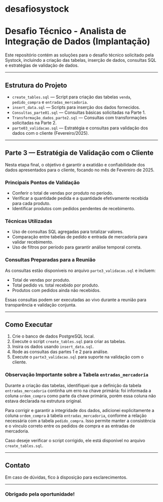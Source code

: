 # desafiosystock
# Desafio Técnico - Analista de Integração de Dados (Implantação)

Este repositório contém as soluções para o desafio técnico solicitado pela Systock, incluindo a criação das tabelas, inserção de dados, consultas SQL e estratégias de validação de dados.

---

## Estrutura do Projeto

- `create_tables.sql` — Script para criação das tabelas `venda`, `pedido_compra` e `entradas_mercadoria`.
- `insert_data.sql` — Scripts para inserção dos dados fornecidos.
- `Consultas_parte01.sql` — Consultas básicas solicitadas na Parte 1.
- `Transformação_dados_parte2.sql` — Consultas com transformações solicitadas na Parte 2.
- `parte03_validacao.sql` — Estratégia e consultas para validação dos dados com o cliente (Fevereiro/2025).

---

## Parte 3 — Estratégia de Validação com o Cliente

Nesta etapa final, o objetivo é garantir a exatidão e confiabilidade dos dados apresentados para o cliente, focando no mês de Fevereiro de 2025.

### Principais Pontos de Validação

- Conferir o total de vendas por produto no período.
- Verificar a quantidade pedida e a quantidade efetivamente recebida para cada produto.
- Identificar produtos com pedidos pendentes de recebimento.

### Técnicas Utilizadas

- Uso de consultas SQL agregadas para totalizar valores.
- Comparação entre tabelas de pedido e entrada de mercadoria para validar recebimento.
- Uso de filtros por período para garantir análise temporal correta.

### Consultas Preparadas para a Reunião

As consultas estão disponíveis no arquivo `parte3_validacao.sql` e incluem:

- Total de vendas por produto.
- Total pedido vs. total recebido por produto.
- Produtos com pedidos ainda não recebidos.

Essas consultas podem ser executadas ao vivo durante a reunião para transparência e validação conjunta.

---

## Como Executar

1. Crie o banco de dados PostgreSQL local.
2. Execute o script `create_tables.sql` para criar as tabelas.
3. Insira os dados usando `insert_data.sql`.
4. Rode as consultas das partes 1 e 2 para análise.
5. Execute o `parte3_validacao.sql` para suporte na validação com o cliente.


### Observação Importante sobre a Tabela `entradas_mercadoria`

Durante a criação das tabelas, identifiquei que a definição da tabela `entradas_mercadoria` continha um erro na chave primária: foi informada a coluna `ordem_compra` como parte da chave primária, porém essa coluna não estava declarada na estrutura original.

Para corrigir e garantir a integridade dos dados, adicionei explicitamente a coluna `ordem_compra` à tabela `entradas_mercadoria`, conforme a relação necessária com a tabela `pedido_compra`. Isso permite manter a consistência e o vínculo correto entre os pedidos de compra e as entradas de mercadoria.

Caso deseje verificar o script corrigido, ele está disponível no arquivo `create_tables.sql`.


---

## Contato

Em caso de dúvidas, fico à disposição para esclarecimentos.

---

### Obrigado pela oportunidade!
